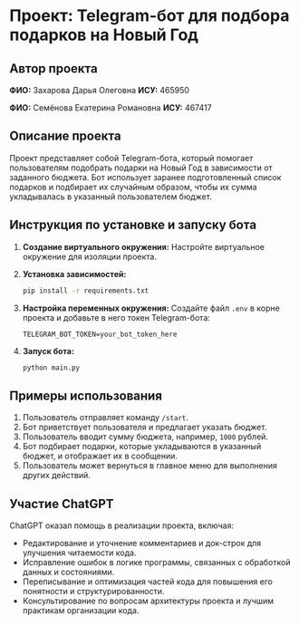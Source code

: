 # Проект: Telegram-бот для подбора подарков на Новый Год

## Автор проекта
**ФИО:** Захарова Дарья Олеговна  **ИСУ:** 465950

**ФИО:** Семёнова Екатерина Романовна
**ИСУ:** 467417

## Описание проекта
Проект представляет собой Telegram-бота, который помогает пользователям подобрать подарки на Новый Год в зависимости от заданного бюджета. Бот использует заранее подготовленный список подарков и подбирает их случайным образом, чтобы их сумма укладывалась в указанный пользователем бюджет.

## Инструкция по установке и запуску бота

1. **Создание виртуального окружения:**
   Настройте виртуальное окружение для изоляции проекта.

2. **Установка зависимостей:**
   ```bash
   pip install -r requirements.txt
   ```

3. **Настройка переменных окружения:**
   Создайте файл `.env` в корне проекта и добавьте в него токен Telegram-бота:
   ```env
   TELEGRAM_BOT_TOKEN=your_bot_token_here
   ```

4. **Запуск бота:**
   ```bash
   python main.py
   ```

## Примеры использования
1. Пользователь отправляет команду `/start`.
2. Бот приветствует пользователя и предлагает указать бюджет.
3. Пользователь вводит сумму бюджета, например, `1000` рублей.
4. Бот подбирает подарки, которые укладываются в указанный бюджет, и отображает их в сообщении.
5. Пользователь может вернуться в главное меню для выполнения других действий.

## Участие ChatGPT
ChatGPT оказал помощь в реализации проекта, включая:
- Редактирование и уточнение комментариев и док-строк для улучшения читаемости кода.
- Исправление ошибок в логике программы, связанных с обработкой данных и состояниями.
- Переписывание и оптимизация частей кода для повышения его понятности и структурированности.
- Консультирование по вопросам архитектуры проекта и лучшим практикам организации кода.

